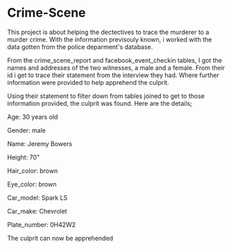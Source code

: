 # Crime-Scene
This project is about helping the dectectives to trace the murderer to a murder crime. With the information previsouly known, i worked with the data gotten from the police deparment's database.

From the crime_scene_report and facebook_event_checkin tables, I got the names and addresses of the two witnesses, a male and a female. From their id i get to trace their statement from the interview they had. Where further information were provided to help apprehend the culprit.

Using their statement to filter down from tables joined to get to those information provided, the culprit was found. Here are the details;

Age: 30 years old 

Gender: male

Name: Jeremy Bowers

Height: 70"

Hair_color: brown

Eye_color: brown

Car_model: Spark LS

Car_make: Chevrolet

Plate_number: 0H42W2

The culprit can now be apprehended

